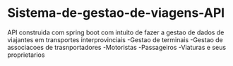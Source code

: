 # Sistema-de-gestao-de-viagens-API
API construida com spring boot com intuito de fazer a gestao de dados de viajantes em transportes interprovinciais 
-Gestao de terminais
-Gestao de associacoes de trasnportadores
-Motoristas
-Passageiros
-Viaturas e seus proprietarios
